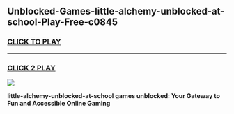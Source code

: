 
## Unblocked-Games-little-alchemy-unblocked-at-school-Play-Free-c0845
<h3>
<a href="https://premium76.site?title=little-alchemy-unblocked-at-school&ref=23A">CLICK TO PLAY</a></h3>
<hr>

<h3>
<a href="https://premium76.site?title=little-alchemy-unblocked-at-school&ref=23A">CLICK 2 PLAY</a>
  
</h3>

<a href="https://premium76.site?title=little-alchemy-unblocked-at-school&ref=23A"><img src="https://clearcache.store/games.png"></a>


**little-alchemy-unblocked-at-school games unblocked: Your Gateway to Fun and Accessible Online Gaming**
